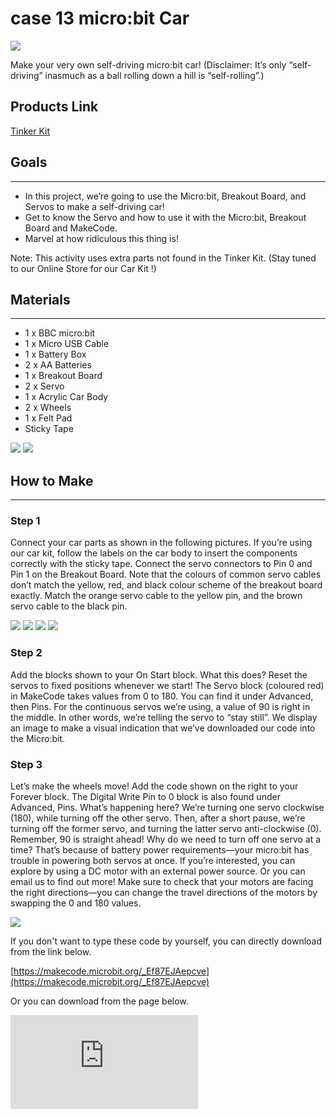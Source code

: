 ﻿# case 13 micro:bit Car

![](https://wiki-media-ef.oss-cn-hongkong.aliyuncs.com//images/qXSgwvG.jpg)

Make your very own self-driving micro:bit car!
(Disclaimer: It’s only “self-driving” inasmuch as a ball rolling down a hill is “self-rolling”.)

## Products Link

[Tinker Kit](https://www.elecfreaks.com/micro-bit-tinker-kit.html)


## Goals
---

- In this project, we’re going to use the Micro:bit, Breakout Board, and Servos to make a self-driving car!
- Get to know the Servo and how to use it with the Micro:bit, Breakout Board and MakeCode.
- Marvel at how ridiculous this thing is!

Note:
This activity uses extra parts not found in the Tinker Kit.
(Stay tuned to our Online Store for our Car Kit !)


## Materials
---

- 1 x BBC micro:bit
- 1 x Micro USB Cable
- 1 x Battery Box
- 2 x AA Batteries
- 1 x Breakout Board
- 2 x Servo
- 1 x Acrylic Car Body
- 2 x Wheels
- 1 x Felt Pad
- Sticky Tape

![](https://wiki-media-ef.oss-cn-hongkong.aliyuncs.com//images/VTMxrBt.jpg)
![](https://wiki-media-ef.oss-cn-hongkong.aliyuncs.com//images/kbTCeId.jpg)


## How to Make
---

### Step 1

Connect your car parts as shown in the following pictures.
If you’re using our car kit, follow the labels on the car body to insert the components correctly with the sticky tape.
Connect the servo connectors to Pin 0 and Pin 1 on the Breakout Board.
Note that the colours of common servo cables don’t match the yellow, red, and black colour scheme of the breakout board exactly. Match the orange servo cable to the yellow pin, and the brown servo cable to the black pin.

![](https://wiki-media-ef.oss-cn-hongkong.aliyuncs.com//images/N0CAXqr.jpg)
![](https://wiki-media-ef.oss-cn-hongkong.aliyuncs.com//images/aNVKtdT.jpg)
![](https://wiki-media-ef.oss-cn-hongkong.aliyuncs.com//images/gAWDnSL.jpg)
![](https://wiki-media-ef.oss-cn-hongkong.aliyuncs.com//images/xFdqW9y.jpg)


### Step 2

Add the blocks shown to your On Start block.
What this does? Reset the servos to fixed positions whenever we start!
The Servo block (coloured red) in MakeCode takes values from 0 to 180. You can find it under Advanced, then Pins.
For the continuous servos we’re using, a value of 90 is right in the middle. In other words, we’re telling the servo to “stay still”.
We display an image to make a visual indication that we’ve downloaded our code into the Micro:bit.

### Step 3

Let’s make the wheels move! Add the code shown on the right to your Forever block.
The Digital Write Pin to 0 block is also found under Advanced, Pins.
What’s happening here? We’re turning one servo clockwise (180), while turning off the other servo. Then, after a short pause, we’re turning off the former servo, and turning the latter servo anti-clockwise (0). Remember, 90 is straight ahead!
Why do we need to turn off one servo at a time? That’s because of battery power requirements—your micro:bit has trouble in powering both servos at once. If you’re interested, you can explore by using a DC motor with an external power source. Or you can email us to find out more!
Make sure to check that your motors are facing the right directions—you can change the travel directions of the motors by swapping the 0 and 180 values.

![](https://wiki-media-ef.oss-cn-hongkong.aliyuncs.com//images/XVBWXPP.jpg)

If you don't want to type these code by yourself, you can directly download from the link below.

[https://makecode.microbit.org/_Ef87EJAepcve](https://makecode.microbit.org/_Ef87EJAepcve)

Or you can download from the page below.

<div
    style={{
        position: 'relative',
        paddingBottom: '60%',
        overflow: 'hidden',
    }}
>
    <iframe
        src="https://makecode.microbit.org/_Ef87EJAepcve"
        frameborder="0"
        sandbox="allow-popups allow-forms allow-scripts allow-same-origin"
        style={{
            position: 'absolute',
            width: '100%',
            height: '100%',
        }}
    />
</div>


### Succeed!

When you’re ready to run your car, attach your battery pack to your micro:bit, and your car runs ! Besides, you can personalise your car with some craft material to improve its aerodynamic properties! For further extension, you can also hook up an ADKeyboard to control the motors manually, instead of having the car move autonomously.

![](https://wiki-media-ef.oss-cn-hongkong.aliyuncs.com//images/Sbh6ZFt.jpg)
![](https://wiki-media-ef.oss-cn-hongkong.aliyuncs.com//images/1EK38a1.jpg)
![](https://wiki-media-ef.oss-cn-hongkong.aliyuncs.com//images/lCw46P9.jpg)
